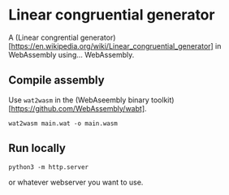 # Linear congruential generator

A (Linear congrential generator)[https://en.wikipedia.org/wiki/Linear_congruential_generator] in WebAssembly using... WebAssembly.

## Compile assembly

Use `wat2wasm` in the (WebAseembly binary toolkit)[https://github.com/WebAssembly/wabt].

```
wat2wasm main.wat -o main.wasm
```

## Run locally

```
python3 -m http.server
```

or whatever webserver you want to use.

